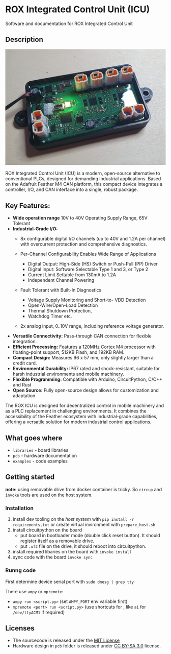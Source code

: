 
# ROX Integrated Control Unit (ICU)

Software and documentation for ROX Integrated Control Unit

## Description

![](assets/icu-board.jpg)

ROX Integrated Control Unit (ICU) is a modern, open-source alternative to conventional PLCs, designed for demanding industrial applications. Based on the Adafruit Feather M4 CAN platform, this compact device integrates a controller, I/O, and CAN interface into a single, robust package.

## Key Features:

- **Wide operation range** 10V to 40V Operating Supply Range, 65V Tolerant
- **Industrial-Grade I/O:**
    - 8x configurable digital I/O channels (up to 40V and 1.2A per channel) with overcurrent protection and comprehensive diagnostics.
    - Per-Channel Configurability Enables Wide Range of
Applications
        - Digital Output: High-Side (HS) Switch or Push-Pull
        (PP) Driver
        - Digital Input: Software Selectable Type 1 and 3, or
        Type 2
        - Current Limit Settable from 130mA to 1.2A
        - Independent Channel Powering
    - Fault Tolerant with Built-In Diagnostics
        -  Voltage Supply Monitoring and Short-to-
VDD Detection
        - Open-Wire/Open-Load Detection
        - Thermal Shutdown Protection,
        - Watchdog Timer etc.

    - 2x analog input, 0..10V range, including reference voltage generator.
- **Versatile Connectivity:** Pass-through CAN connection for flexible integration.
- **Efficient Processing:** Features a 120MHz Cortex M4 processor with floating-point support, 512KB Flash, and 192KB RAM.
- **Compact Design:** Measures 96 x 57 mm, only slightly larger than a credit card.
- **Environmental Durability:** IP67 rated and shock-resistant, suitable for harsh industrial environments and mobile machinery.
- **Flexible Programming:** Compatible with Arduino, CircuitPython, C/C++ and Rust
- **Open Source:** Fully open-source design allows for customization and adaptation.

The ROX ICU is designed for decentralized control in mobile machinery and as a PLC replacement in challenging environments. It combines the accessibility of the Feather ecosystem with industrial-grade capabilities, offering a versatile solution for modern industrial control applications.




## What goes where


* `libraries` - board libraries
* `pcb` - hardware documentation
* `examples` - code examples


## Getting started

**note:** using removable drive from docker container is tricky. So `circup` and `invoke` tools are used on the host system.


### Installation

1. install dev tooling on the *host system* with `pip install -r requirements.txt` or create virtual invironment with `prepare_host.sh`
2. install circuitpython on the board
    - put board in bootloader mode (double click reset button). It should register itself as a removable drive.
    - put `.uf2` file on the drive, it should reboot into circuitpython.
3. install required libaries on the board with `invoke install`
4. sync code with the board `invoke sync`


### Runng code

First determine device serial port with `sudo dmesg | grep tty`

There use `ampy` or `mpremote`:

*  `ampy run <script.py>` (set `AMPY_PORT` env variable first)
*  `mpremote <port> run <script.py>` (use shortcuts for <port>, like `a1` for `/dev/ttyACM1` if required)



## Licenses

* The sourcecode is released under the [MIT License](LICENSE)
* Hardware design in `pcb` folder is released under [CC BY-SA 3.0](pcb/license.txt) license.
